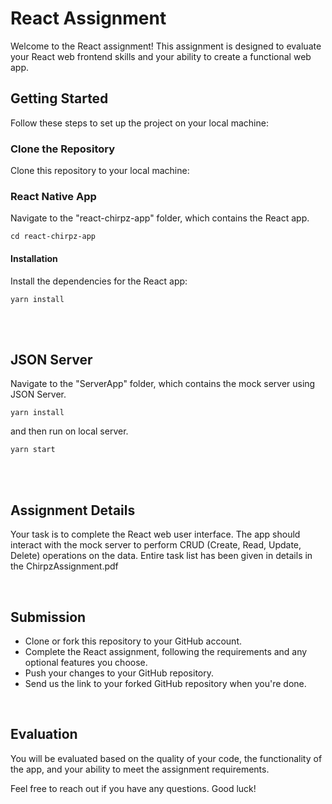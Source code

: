 # React Assignment

Welcome to the React assignment! This assignment is designed to evaluate your React web frontend skills and your ability to create a functional web app.

## Getting Started

Follow these steps to set up the project on your local machine:

### Clone the Repository

Clone this repository to your local machine:

### React Native App

Navigate to the "react-chirpz-app" folder, which contains the React app.

```
cd react-chirpz-app
```

#### Installation

Install the dependencies for the React app:

```
yarn install
```

<br/><br/>

## JSON Server

Navigate to the "ServerApp" folder, which contains the mock server using JSON Server.

```
yarn install
```

and then run on local server.

```
yarn start
```

<br/><br/>

## Assignment Details

Your task is to complete the React web user interface. The app should interact with the mock server to perform CRUD (Create, Read, Update, Delete) operations on the data. Entire task list has been given in details in the ChirpzAssignment.pdf

<br/>

## Submission

- Clone or fork this repository to your GitHub account.
- Complete the React assignment, following the requirements and any optional features you choose.
- Push your changes to your GitHub repository.
- Send us the link to your forked GitHub repository when you're done.

<br/>

## Evaluation

You will be evaluated based on the quality of your code, the functionality of the app, and your ability to meet the assignment requirements.

Feel free to reach out if you have any questions. Good luck!
